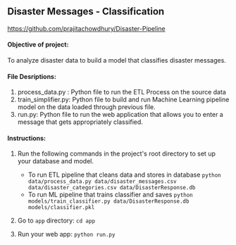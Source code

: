 ## Disaster Messages - Classification 

https://github.com/prajitachowdhury/Disaster-Pipeline
#### Objective of project: 
To analyze disaster data to build a model that classifies disaster messages.

#### File Desriptions:
1. process_data.py : Python file to run the ETL Process on the source data 
2. train_simplifier.py: Python file to build and run Machine Learning pipeline model on the data loaded through previous file.
3. run.py: Python file to run the web application that allows you to enter a message that gets appropriately classified.

#### Instructions:
1. Run the following commands in the project's root directory to set up your database and model.

    - To run ETL pipeline that cleans data and stores in database
        `python data/process_data.py data/disaster_messages.csv data/disaster_categories.csv data/DisasterResponse.db`
    - To run ML pipeline that trains classifier and saves
        `python models/train_classifier.py data/DisasterResponse.db models/classifier.pkl`

2. Go to `app` directory: `cd app`

3. Run your web app: `python run.py`

